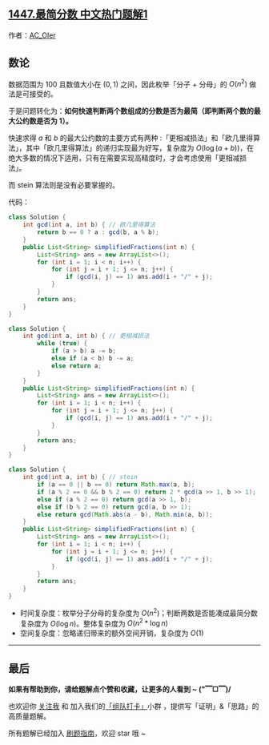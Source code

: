 ## [1447.最简分数 中文热门题解1](https://leetcode.cn/problems/simplified-fractions/solutions/100000/gong-shui-san-xie-jian-dan-shu-lun-yun-y-wma5)

作者：[AC_OIer](https://leetcode.cn/u/AC_OIer)

## 数论

数据范围为 $100$ 且数值大小在 $(0, 1)$ 之间，因此枚举「分子 + 分母」的 $O(n^2)$ 做法是可接受的。

于是问题转化为：**如何快速判断两个数组成的分数是否为最简（即判断两个数的最大公约数是否为 $1$）。**

快速求得 $a$ 和 $b$ 的最大公约数的主要方式有两种 :「更相减损法」和「欧几里得算法」，其中「欧几里得算法」的递归实现最为好写，复杂度为 $O(\log{(a + b)})$，在绝大多数的情况下适用，只有在需要实现高精度时，才会考虑使用「更相减损法」。

而 stein 算法则是没有必要掌握的。

代码：
```Java []
class Solution {
    int gcd(int a, int b) { // 欧几里得算法
        return b == 0 ? a : gcd(b, a % b);
    }
    public List<String> simplifiedFractions(int n) {
        List<String> ans = new ArrayList<>();
        for (int i = 1; i < n; i++) {
            for (int j = i + 1; j <= n; j++) {
                if (gcd(i, j) == 1) ans.add(i + "/" + j);
            }
        }
        return ans;
    }
}
```
```Java []
class Solution {
    int gcd(int a, int b) { // 更相减损法
        while (true) {
            if (a > b) a -= b;
            else if (a < b) b -= a;
            else return a;
        }
    }
    public List<String> simplifiedFractions(int n) {
        List<String> ans = new ArrayList<>();
        for (int i = 1; i < n; i++) {
            for (int j = i + 1; j <= n; j++) {
                if (gcd(i, j) == 1) ans.add(i + "/" + j);
            }
        }
        return ans;
    }
}
```
```Java []
class Solution {
    int gcd(int a, int b) { // stein
        if (a == 0 || b == 0) return Math.max(a, b);
        if (a % 2 == 0 && b % 2 == 0) return 2 * gcd(a >> 1, b >> 1);
        else if (a % 2 == 0) return gcd(a >> 1, b);
        else if (b % 2 == 0) return gcd(a, b >> 1);
        else return gcd(Math.abs(a - b), Math.min(a, b));
    }
    public List<String> simplifiedFractions(int n) {
        List<String> ans = new ArrayList<>();
        for (int i = 1; i < n; i++) {
            for (int j = i + 1; j <= n; j++) {
                if (gcd(i, j) == 1) ans.add(i + "/" + j);
            }
        }
        return ans;
    }
}
```
* 时间复杂度：枚举分子分母的复杂度为 $O(n^2)$；判断两数是否能凑成最简分数复杂度为 $O(\log{n})$。整体复杂度为 $O(n^2 * \log{n})$
* 空间复杂度：忽略递归带来的额外空间开销，复杂度为 $O(1)$

---

## 最后

**如果有帮助到你，请给题解点个赞和收藏，让更多的人看到 ~ ("▔□▔)/**

也欢迎你 [关注我](https://oscimg.oschina.net/oscnet/up-19688dc1af05cf8bdea43b2a863038ab9e5.png) 和 加入我们的[「组队打卡」](https://leetcode-cn.com/u/ac_oier/)小群 ，提供写「证明」&「思路」的高质量题解。

所有题解已经加入 [刷题指南](https://github.com/SharingSource/LogicStack-LeetCode/wiki)，欢迎 star 哦 ~